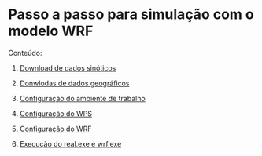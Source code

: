 
# Passo a passo para simulação com o modelo WRF

Conteúdo:

1. [Download de dados sinóticos](./conteudo/d_sinoticos.md)
2. [Donwlodas de dados geográficos]()
3. [Configuração do ambiente de trabalho]()
4. [Configuração do WPS]()

5. [Configuração do WRF]()

6. [Execução do real.exe e wrf.exe]()


